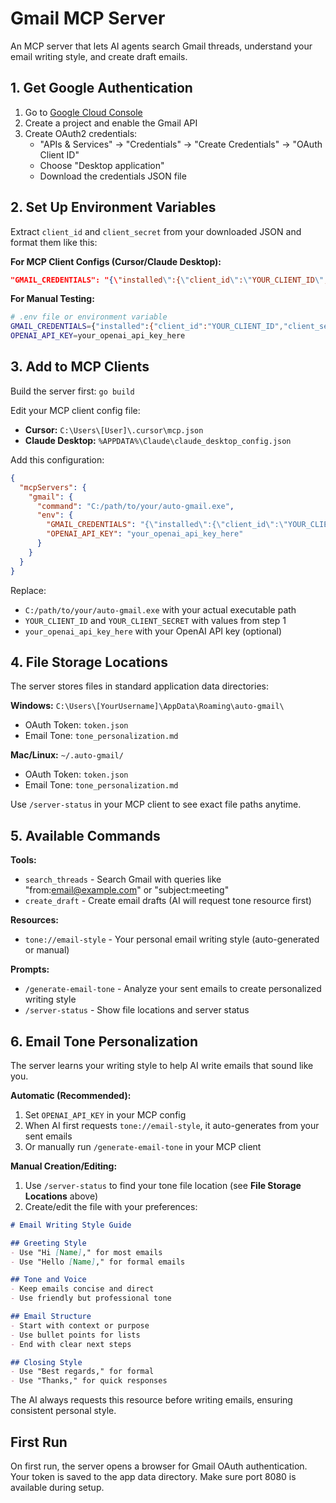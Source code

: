 # Gmail MCP Server

An MCP server that lets AI agents search Gmail threads, understand your email writing style, and create draft emails.

## 1. Get Google Authentication

1. Go to [Google Cloud Console](https://console.cloud.google.com/)
2. Create a project and enable the Gmail API
3. Create OAuth2 credentials:
   - "APIs & Services" → "Credentials" → "Create Credentials" → "OAuth Client ID"
   - Choose "Desktop application"
   - Download the credentials JSON file

## 2. Set Up Environment Variables

Extract `client_id` and `client_secret` from your downloaded JSON and format them like this:

**For MCP Client Configs (Cursor/Claude Desktop):**
```json
"GMAIL_CREDENTIALS": "{\"installed\":{\"client_id\":\"YOUR_CLIENT_ID\",\"client_secret\":\"YOUR_CLIENT_SECRET\",\"redirect_uris\":[\"http://localhost:8080\"]}}"
```

**For Manual Testing:**
```bash
# .env file or environment variable
GMAIL_CREDENTIALS={"installed":{"client_id":"YOUR_CLIENT_ID","client_secret":"YOUR_CLIENT_SECRET","redirect_uris":["http://localhost:8080"]}}
OPENAI_API_KEY=your_openai_api_key_here
```

## 3. Add to MCP Clients

Build the server first: `go build`

Edit your MCP client config file:
- **Cursor:** `C:\Users\[User]\.cursor\mcp.json`
- **Claude Desktop:** `%APPDATA%\Claude\claude_desktop_config.json`

Add this configuration:
```json
{
  "mcpServers": {
    "gmail": {
      "command": "C:/path/to/your/auto-gmail.exe",
      "env": {
        "GMAIL_CREDENTIALS": "{\"installed\":{\"client_id\":\"YOUR_CLIENT_ID\",\"client_secret\":\"YOUR_CLIENT_SECRET\",\"redirect_uris\":[\"http://localhost:8080\"]}}",
        "OPENAI_API_KEY": "your_openai_api_key_here"
      }
    }
  }
}
```

Replace:
- `C:/path/to/your/auto-gmail.exe` with your actual executable path
- `YOUR_CLIENT_ID` and `YOUR_CLIENT_SECRET` with values from step 1
- `your_openai_api_key_here` with your OpenAI API key (optional)

## 4. File Storage Locations

The server stores files in standard application data directories:

**Windows:** `C:\Users\[YourUsername]\AppData\Roaming\auto-gmail\`
- OAuth Token: `token.json`
- Email Tone: `tone_personalization.md`

**Mac/Linux:** `~/.auto-gmail/`
- OAuth Token: `token.json`
- Email Tone: `tone_personalization.md`

Use `/server-status` in your MCP client to see exact file paths anytime.

## 5. Available Commands

**Tools:**
- `search_threads` - Search Gmail with queries like "from:email@example.com" or "subject:meeting"
- `create_draft` - Create email drafts (AI will request tone resource first)

**Resources:**
- `tone://email-style` - Your personal email writing style (auto-generated or manual)

**Prompts:**
- `/generate-email-tone` - Analyze your sent emails to create personalized writing style
- `/server-status` - Show file locations and server status

## 6. Email Tone Personalization

The server learns your writing style to help AI write emails that sound like you.

**Automatic (Recommended):**
1. Set `OPENAI_API_KEY` in your MCP config
2. When AI first requests `tone://email-style`, it auto-generates from your sent emails
3. Or manually run `/generate-email-tone` in your MCP client

**Manual Creation/Editing:**
1. Use `/server-status` to find your tone file location (see **File Storage Locations** above)
2. Create/edit the file with your preferences:

```markdown
# Email Writing Style Guide

## Greeting Style
- Use "Hi [Name]," for most emails
- Use "Hello [Name]," for formal emails

## Tone and Voice  
- Keep emails concise and direct
- Use friendly but professional tone

## Email Structure
- Start with context or purpose
- Use bullet points for lists
- End with clear next steps

## Closing Style
- Use "Best regards," for formal
- Use "Thanks," for quick responses
```

The AI always requests this resource before writing emails, ensuring consistent personal style.

## First Run

On first run, the server opens a browser for Gmail OAuth authentication. Your token is saved to the app data directory. Make sure port 8080 is available during setup.
